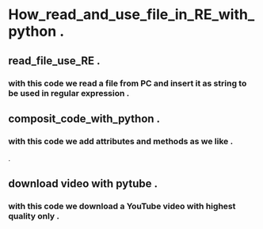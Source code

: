# How_read_and_use_file_in_RE_with_python .
## read_file_use_RE .
### with this code we read a file from PC and insert it as string to be used in regular expression .
## composit_code_with_python .
### with this code we add attributes and methods as we like .
.
## download video with pytube .
### with this code we download a YouTube video with highest quality only .
